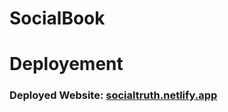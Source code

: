 # SocialBook
# Deployement
### Deployed Website: [socialtruth.netlify.app](https://socialtruth.netlify.app/)
